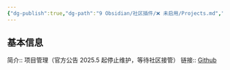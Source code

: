 ```yaml
---
{"dg-publish":true,"dg-path":"9 Obsidian/社区插件/❌ 未启用/Projects.md","permalink":"/9 Obsidian/社区插件/❌ 未启用/Projects/","created":"2025-07-31","updated":"2025-07-31"}
---
```



## 基本信息

简介:: 项目管理（官方公告 2025.5 起停止维护，等待社区接管）
链接:: [Github](https://github.com/marcusolsson/obsidian-projects)